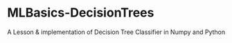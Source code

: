 # MLBasics-DecisionTrees
A Lesson &amp; implementation of Decision Tree Classifier in Numpy and Python
